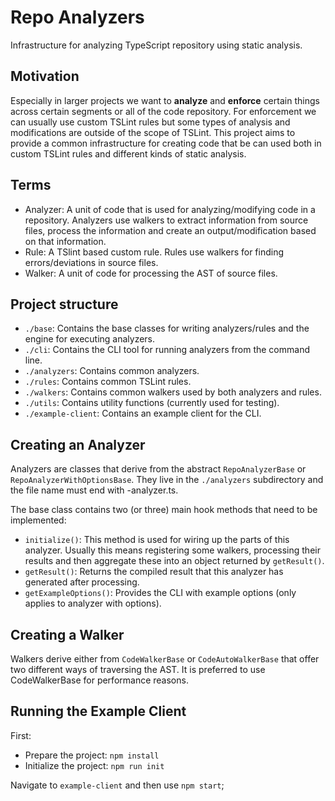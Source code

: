 # Repo Analyzers

Infrastructure for analyzing TypeScript repository using static analysis.

## Motivation

Especially in larger projects we want to **analyze** and **enforce** certain things across certain segments or all of the code repository. For enforcement we can usually use custom TSLint rules but some types of analysis and modifications are outside of the scope of TSLint. This project aims to provide a common infrastructure for creating code that be can used both in custom TSLint rules and different kinds of static analysis.

## Terms

* Analyzer: A unit of code that is used for analyzing/modifying code in a repository. Analyzers use walkers to extract information from source files, process the information and create an output/modification based on that information.
* Rule: A TSlint based custom rule. Rules use walkers for finding errors/deviations in source files.
* Walker: A unit of code for processing the AST of source files.

## Project structure

* `./base`: Contains the base classes for writing analyzers/rules and the engine for executing analyzers.
* `./cli`: Contains the CLI tool for running analyzers from the command line.
* `./analyzers`: Contains common analyzers.
* `./rules`: Contains common TSLint rules.
* `./walkers`: Contains common walkers used by both analyzers and rules.
* `./utils`: Contains utility functions (currently used for testing).
* `./example-client`: Contains an example client for the CLI.

## Creating an Analyzer

Analyzers are classes that derive from the abstract `RepoAnalyzerBase` or `RepoAnalyzerWithOptionsBase`. They live in the `./analyzers` subdirectory and the file name must end with -analyzer.ts.

The base class contains two (or three) main hook methods that need to be implemented:
* `initialize()`: This method is used for wiring up the parts of this analyzer. Usually this means registering some walkers, processing their results and then aggregate these into an object returned by `getResult()`.
* `getResult()`: Returns the compiled result that this analyzer has generated after processing.
* `getExampleOptions()`: Provides the CLI with example options (only applies to analyzer with options).

## Creating a Walker

Walkers derive either from `CodeWalkerBase` or `CodeAutoWalkerBase` that offer two different ways of traversing the AST. It is preferred to use CodeWalkerBase for performance reasons.

## Running the Example Client

First:

* Prepare the project: `npm install`
* Initialize the project: `npm run init`

Navigate to `example-client` and then use `npm start`;
